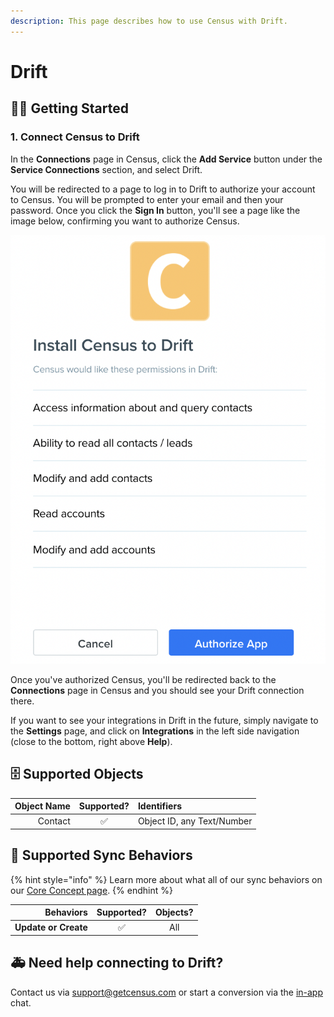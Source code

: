 ```yaml
---
description: This page describes how to use Census with Drift.
---
```


# Drift

## 🏃‍♂️ Getting Started

### 1. Connect Census to Drift

In the **Connections** page in Census, click the **Add Service** button under the **Service Connections** section, and select Drift.

You will be redirected to a page to log in to Drift to authorize your account to Census. You will be prompted to enter your email and then your password. Once you click the **Sign In** button, you'll see a page like the image below, confirming you want to authorize Census.

![](../.gitbook/assets/screen-shot-2021-04-22-at-4.02.13-pm.png)

Once you've authorized Census, you'll be redirected back to the **Connections** page in Census and you should see your Drift connection there. 

If you want to see your integrations in Drift in the future, simply navigate to the **Settings** page, and click on **Integrations** in the left side navigation \(close to the bottom, right above **Help**\).

## 🗄 Supported Objects

| **Object Name** | **Supported?** | Identifiers |
| ---: | :---: | :--- |
| Contact | ✅ | Object ID, any Text/Number  |

## 🔄 Supported Sync Behaviors

{% hint style="info" %}
Learn more about what all of our sync behaviors on our [Core Concept page](../basics/core-concept.md#the-different-sync-behaviors).
{% endhint %}

| **Behaviors** | **Supported?** | **Objects?** |
| ---: | :---: | :---: |
| **Update or Create** | ✅ | All |

## 🚑 Need help connecting to Drift?

Contact us via support@getcensus.com or start a conversion via the [in-app](https://app.getcensus.com) chat.

